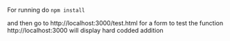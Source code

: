 For running do `npm install`

and then go to http://localhost:3000/test.html for a form to test the function
http://localhost:3000 will display hard codded addition 
